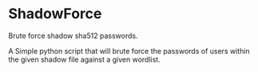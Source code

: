 # ShadowForce
Brute force shadow sha512 passwords.

A Simple python script that will brute force the passwords of users within the given shadow file against a given wordlist.
